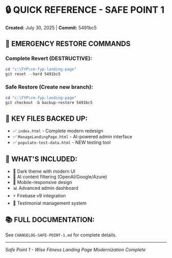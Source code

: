 # 🔒 QUICK REFERENCE - SAFE POINT 1
**Created:** July 30, 2025 | **Commit:** 5491bc5

## 🚨 EMERGENCY RESTORE COMMANDS

### Complete Revert (DESTRUCTIVE):
```powershell
cd "c:\FYP\cm-fyp-landing-page"
git reset --hard 5491bc5
```

### Safe Restore (Create new branch):
```powershell
cd "c:\FYP\cm-fyp-landing-page"
git checkout -b backup-restore 5491bc5
```

## 📄 KEY FILES BACKED UP:
- ✅ `index.html` - Complete modern redesign
- ✅ `ManageLandingPage.html` - AI-powered admin interface  
- ✅ `populate-test-data.html` - NEW testing tool

## 🎯 WHAT'S INCLUDED:
- 🎨 Dark theme with modern UI
- 🤖 AI content filtering (OpenAI/Google/Azure)
- 📱 Mobile-responsive design
- 📊 Advanced admin dashboard
- ⚡ Firebase v9 integration
- 🔧 Testimonial management system

## 📚 FULL DOCUMENTATION:
See `CHANGELOG-SAFE-POINT-1.md` for complete details.

---
*Safe Point 1 - Wise Fitness Landing Page Modernization Complete*
